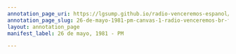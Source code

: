 ```yaml
---
annotation_page_uri: https://lgsump.github.io/radio-venceremos-espanol/annotations/26-de-mayo-1981-pm-canvas-1-radio-venceremos-br-fmln.json
annotation_page_slug: 26-de-mayo-1981-pm-canvas-1-radio-venceremos-br-fmln
layout: annotation_page
manifest_label: 26 de mayo, 1981 - PM

---
```


